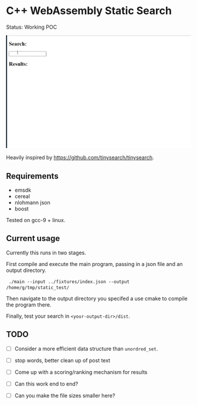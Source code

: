 # C++ WebAssembly Static Search

Status: Working POC

![](https://github.com/gerrymanoim/static-searcher/blob/master/demo.gif)

Heavily inspired by https://github.com/tinysearch/tinysearch.

## Requirements

- emsdk
- cereal
- nlohmann json
- boost

Tested on gcc-9 + linux.

## Current usage

Currently this runs in two stages. 

First compile and execute the main program, passing in a json file and an output directory. 

```
 ./main --input ../fixtures/index.json --output /home/g/tmp/static_test/
```

Then navigate to the output directory you specifed a use cmake to compile the program there. 

Finally, test your search in `<your-output-dir>/dist`.


## TODO

- [ ] Consider a more efficient data structure than `unordred_set`.
- [ ] stop words, better clean up of post text
- [ ] Come up with a scoring/ranking mechanism for results

- [ ] Can this work end to end?
- [ ] Can you make the file sizes smaller here?
